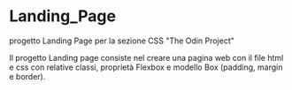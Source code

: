 # Landing_Page
progetto Landing Page per la sezione CSS "The Odin Project"

Il progetto Landing page consiste nel creare una pagina web con il file html e css con relative classi, proprietà Flexbox e modello Box (padding, margin e border).